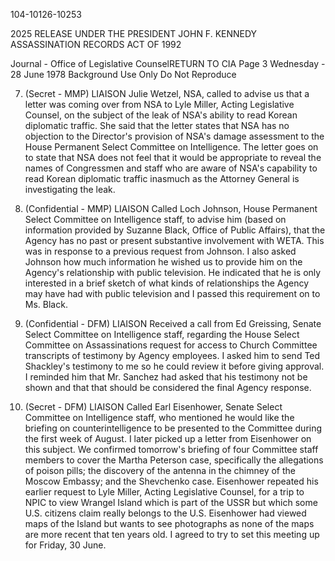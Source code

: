 104-10126-10253

2025 RELEASE UNDER THE PRESIDENT JOHN F. KENNEDY ASSASSINATION RECORDS ACT OF 1992

Journal - Office of Legislative CounselRETURN TO CIA Page 3
Wednesday - 28 June 1978 Background Use Only Do Not Reproduce

7. (Secret - MMP) LIAISON Julie Wetzel, NSA, called to advise us that a letter was coming over from NSA to Lyle Miller, Acting Legislative Counsel, on the subject of the leak of NSA's ability to read Korean diplomatic traffic. She said that the letter states that NSA has no objection to the Director's provision of NSA's damage assessment to the House Permanent Select Committee on Intelligence. The letter goes on to state that NSA does not feel that it would be appropriate to reveal the names of Congressmen and staff who are aware of NSA's capability to read Korean diplomatic traffic inasmuch as the Attorney General is investigating the leak.

8. (Confidential - MMP) LIAISON Called Loch Johnson, House Permanent Select Committee on Intelligence staff, to advise him (based on information provided by Suzanne Black, Office of Public Affairs), that the Agency has no past or present substantive involvement with WETA. This was in response to a previous request from Johnson. I also asked Johnson how much information he wished us to provide him on the Agency's relationship with public television. He indicated that he is only interested in a brief sketch of what kinds of relationships the Agency may have had with public television and I passed this requirement on to Ms. Black.

9. (Confidential - DFM) LIAISON Received a call from Ed Greissing, Senate Select Committee on Intelligence staff, regarding the House Select Committee on Assassinations request for access to Church Committee transcripts of testimony by Agency employees. I asked him to send Ted Shackley's testimony to me so he could review it before giving approval. I reminded him that Mr. Sanchez had asked that his testimony not be shown and that that should be considered the final Agency response.

10. (Secret - DFM) LIAISON Called Earl Eisenhower, Senate Select Committee on Intelligence staff, who mentioned he would like the briefing on counterintelligence to be presented to the Committee during the first week of August. I later picked up a letter from Eisenhower on this subject. We confirmed tomorrow's briefing of four Committee staff members to cover the Martha Peterson case, specifically the allegations of poison pills; the discovery of the antenna in the chimney of the Moscow Embassy; and the Shevchenko case. Eisenhower repeated his earlier request to Lyle Miller, Acting Legislative Counsel, for a trip to NPIC to view Wrangel Island which is part of the USSR but which some U.S. citizens claim really belongs to the U.S. Eisenhower had viewed maps of the Island but wants to see photographs as none of the maps are more recent that ten years old. I agreed to try to set this meeting up for Friday, 30 June.
